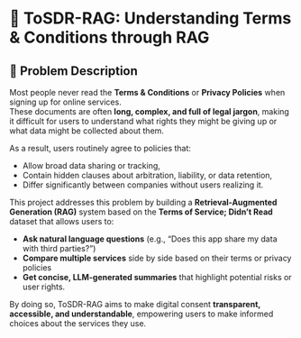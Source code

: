 # 🧩 ToSDR-RAG: Understanding Terms & Conditions through RAG

## 📖 Problem Description

Most people never read the **Terms & Conditions** or **Privacy Policies** when signing up for online services.  
These documents are often **long, complex, and full of legal jargon**, making it difficult for users to understand what rights they might be giving up or what data might be collected about them.

As a result, users routinely agree to policies that:
- Allow broad data sharing or tracking,
- Contain hidden clauses about arbitration, liability, or data retention,
- Differ significantly between companies without users realizing it.

This project addresses this problem by building a **Retrieval-Augmented Generation (RAG)** system based on the **Terms of Service; Didn’t Read** dataset that allows users to:
- **Ask natural language questions** (e.g., “Does this app share my data with third parties?”)
- **Compare multiple services** side by side based on their terms or privacy policies
- **Get concise, LLM-generated summaries** that highlight potential risks or user rights.

By doing so, ToSDR-RAG aims to make digital consent **transparent, accessible, and understandable**, empowering users to make informed choices about the services they use.

